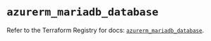 # `azurerm_mariadb_database`

Refer to the Terraform Registry for docs: [`azurerm_mariadb_database`](https://registry.terraform.io/providers/hashicorp/azurerm/3.102.0/docs/resources/mariadb_database).
